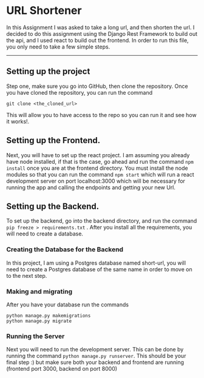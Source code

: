# URL Shortener
In this Assignment I was asked to take a long url, and then shorten the url. I decided to do this assignment using the Django Rest Framework to build out the api, and I used react to build out the frontend. In order to run this file, you only need to take a few simple steps. 
- - - -
## Setting up the project
Step one, make sure you go into GitHub, then clone the repository. Once you have cloned the repository, you can run the command 
```
git clone <the_cloned_url>	
```
This will allow you to have access to the repo so you can run it and see how it works!.
## Setting up the Frontend.
Next, you will have to set up the react project. I am assuming you already have node installed, if that is the case, go ahead and run the command 
`npm install`   once you are at the frontend directory.  You must install the node modules so that you can run the command `npm start` which will run a react development server on port localhost:3000 which will be necessary for running the app and calling the endpoints and getting your new Url. 
## Setting up the Backend.
To set up the backend, go into the backend directory, and run the command `pip freeze > requirements.txt` . After you install all the requirements, you will need to create a database. 
### Creating the Database for the Backend
In this project, I am using a Postgres database named short-url, you will need to create a Postgres database of the same name in order to move on to the next step. 
### Making and migrating
After you have your database run the commands 
```
python manage.py makemigrations
python manage.py migrate
```
### Running the Server
Next you will need to run the development server. This can be done by running the command `python manage.py runserver`.
This should be your final step :) but make sure both your backend and frontend are running (frontend port 3000, backend on port 8000)

